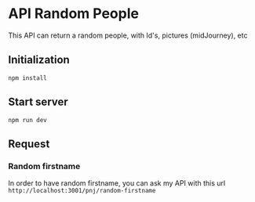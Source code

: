 # API Random People
This API can return a random people, with Id's, pictures (midJourney), etc

## Initialization
`npm install`
## Start server

`npm run dev`

## Request

### Random firstname

In order to have random firstname, you can ask my API with this url `http://localhost:3001/pnj/random-firstname`
